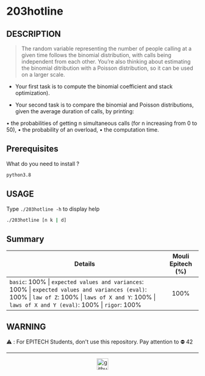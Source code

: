# 203hotline

## DESCRIPTION

> The random variable representing the number of people calling at a given time follows the binomial distribution, with calls being independent from each other. You’re also thinking about estimating the binomial ditribution with a Poisson distribution, so it can be used on a larger scale.

- Your first task is to compute the binomial coefficient and stack optimization).

- Your second task is to compare the binomial and Poisson distributions, given the average duration of calls, by printing:

• the probabilities of getting n simultaneous calls (for n increasing from 0 to 50),
• the probability of an overload,
• the computation time.

## Prerequisites
What do you need to install ?
```bash
python3.8
```

## USAGE
Type `./203hotline -h` to display help
```bash
./203hotline [n k | d]
```

## Summary
| Details      | Mouli Epitech (%) |
| ------------- |:-------------:|
| `basic`: 100% \| `expected values and variances`: 100% \| `expected values and variances (eval)`: 100% \| `law of Z`: 100% \| `laws of X and Y`: 100% \| `laws of X and Y (eval)`: 100% \| `rigor`: 100% | 100% |

## WARNING
:warning: : For EPITECH Students, don't use this repository. Pay attention to :no_entry: 42

---

<div align="center">

<a href="https://github.com/blacky-yg" target="_blank"><img src="https://cdn.jsdelivr.net/npm/simple-icons@3.0.1/icons/github.svg" alt="github.com" width="30"></a>

</div>